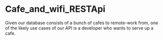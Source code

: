 # Cafe_and_wifi_RESTApi
Given our database consists of a bunch of cafes to remote-work from, one of the likely use cases of our API is a developer who wants to serve up a cafe.
